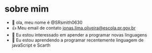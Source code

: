 # sobre mim
- 👋 ola, meu nome é @SRsmith0630
- 👍 Meu email de contato jonas.lima.oliveira@escola.pr.gov.br
- 👀 Eu estou interessado em apender a programar novas linguagens
- 🌱 Eu estou aprendendo a programar recentemente linguagem de javaScript e Scarth
